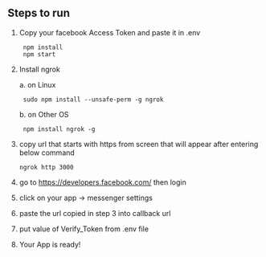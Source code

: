 ## Steps to run

1. Copy your facebook Access Token and paste it in .env 

        npm install
        npm start

2. Install ngrok 
    
    a. on Linux

        sudo npm install --unsafe-perm -g ngrok
    b. on Other OS

        npm install ngrok -g
    
3.  copy url that starts with https from screen that will appear after entering below command

        ngrok http 3000


4. go to https://developers.facebook.com/ then login

5. click on your app -> messenger settings

6. paste the url copied in step 3 into callback url 

7. put value of Verify_Token from .env file

8. Your App is ready!



